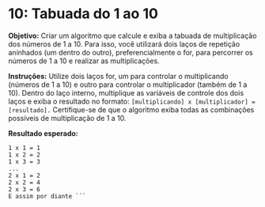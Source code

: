 # 10: Tabuada do 1 ao 10
**Objetivo:**
Criar um algoritmo que calcule e exiba a tabuada de multiplicação dos números de 1 a 10. Para isso, você utilizará dois laços de repetição aninhados (um dentro do outro), preferencialmente o for, para percorrer os números de 1 a 10 e realizar as multiplicações.

**Instruções:**
Utilize dois laços for, um para controlar o multiplicando (números de 1 a 10) e outro para controlar o multiplicador (também de 1 a 10).
Dentro do laço interno, multiplique as variáveis de controle dos dois laços e exiba o resultado no formato:
`[multiplicando] x [multiplicador] = [resultado].`
Certifique-se de que o algoritmo exiba todas as combinações possíveis de multiplicação de 1 a 10.

**Resultado esperado:**
```
1 x 1 = 1
1 x 2 = 2
1 x 3 = 3
...
2 x 1 = 2
2 x 2 = 4
2 x 3 = 6
E assim por diante ```
